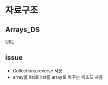 # 자료구조

## Arrays_DS

[URL]()

## issue

- Collections.reverse 사용
- array를 list로 list를 array로 바꾸는 메소드 사용